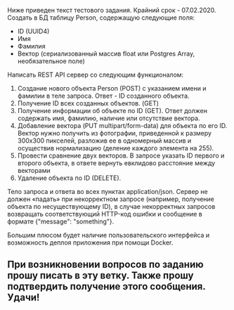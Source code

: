 Ниже приведен текст тестового задания. Крайний срок - 07.02.2020.
Создать в БД таблицу Person, содержащую следующие поля:
 - ID (UUID4)
 - Имя
 - Фамилия
 - Вектор (сериализованный массив float или Postgres Array, необязательное поле)

Написать REST API сервер со следующим функционалом:
1) Создание нового объекта Person (POST) с указанием имени и фамилии в теле запроса. Ответ - ID созданного объекта.
2) Получение ID всех созданных объектов. (GET)
3) Получение информации об объекте по ID (GET). Ответ должен содержать имя, фамилию, наличие или отсутствие вектора.
4) Добавление вектора (PUT multipart/form-data) для объекта по его ID. Вектор нужно получить из фотографии, приведенной к размеру 300х300 пикселей, разложив ее в одномерный массив и осуществив нормализацию (деление каждого элемента на 255).
5) Провести сравнение двух векторов. В запросе указать ID первого и второго объекта, в ответе вернуть евклидово расстояние между векторами
6) Удаление объекта по ID (DELETE).

Тело запроса и ответа во всех пунктах application/json. Сервер не должен «падать» при некорректном запросе (например, получение объекта по несуществующему ID), в случае некорректных запросов возвращать соответствующий HTTP-код ошибки и сообщение в формате {"message": "something"}.

Большим плюсом будет наличие пользовательского интерфейса и возможность деплоя приложения при помощи Docker.

При возникновении вопросов по заданию прошу писать в эту ветку.
Также прошу подтвердить получение этого сообщения.
Удачи!
--